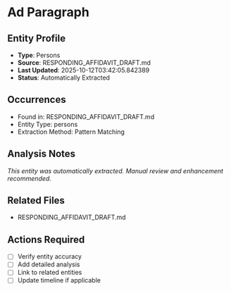 # Ad Paragraph

## Entity Profile
- **Type**: Persons
- **Source**: RESPONDING_AFFIDAVIT_DRAFT.md
- **Last Updated**: 2025-10-12T03:42:05.842389
- **Status**: Automatically Extracted

## Occurrences
- Found in: RESPONDING_AFFIDAVIT_DRAFT.md
- Entity Type: persons
- Extraction Method: Pattern Matching

## Analysis Notes
*This entity was automatically extracted. Manual review and enhancement recommended.*

## Related Files
- RESPONDING_AFFIDAVIT_DRAFT.md

## Actions Required
- [ ] Verify entity accuracy
- [ ] Add detailed analysis
- [ ] Link to related entities
- [ ] Update timeline if applicable
